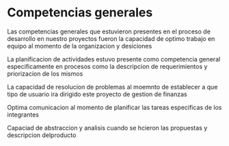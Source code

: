 <!DOCTYPE html>
<html>
<body>
<h1> Competencias generales</h1>
<p>Las competencias generales que estuvieron presentes en el proceso de desarrollo en nuestro proyectos fueron la capacidad de optimo trabajo en equipo al momento de la organizacion y desiciones</p>
<p>La planificacion de actividades estuvo presente como competencia general especificamente en procesos como la descripcion de requerimientos y priorizacion de los mismos</p>
<p>La capacidad de resolucion de problemas al moemnto de establecer a que tipo de usuario ira dirigido este proyecto de gestion de finanzas</p>
<p>Optima comunicacion al momento de planificar las tareas especificas de los integrantes</p>
<p>Capaciad de abstraccion y analisis cuando se hcieron las propuestas y descripcion delproducto</p>

  
</body>
  
</html>
